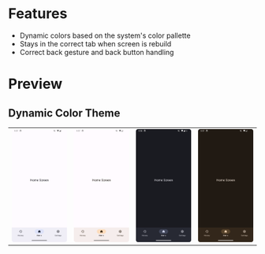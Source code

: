 # Features
- Dynamic colors based on the system's color pallette
- Stays in the correct tab when screen is rebuild
- Correct back gesture and back button handling

# Preview
## Dynamic Color Theme
<table>
  <tr>
    <td><img src="https://github.com/dalu-wins/bottom-navigation-bar/blob/master/screenshots/Screenshot_blue.png"></td>
    <td><img src="https://github.com/dalu-wins/bottom-navigation-bar/blob/master/screenshots/Screenshot_brown.png"></td>
    <td><img src="https://github.com/dalu-wins/bottom-navigation-bar/blob/master/screenshots/Screenshot_blue_dark.png"></td>
    <td><img src="https://github.com/dalu-wins/bottom-navigation-bar/blob/master/screenshots/Screenshot_brown_dark.png"></td>
  </tr>
</table>
